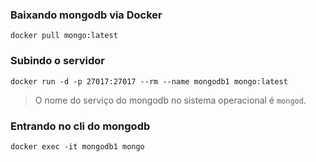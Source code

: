  
### Baixando mongodb via Docker
  
`docker pull mongo:latest`  
  
### Subindo o servidor
  
`docker run -d -p 27017:27017 --rm --name mongodb1 mongo:latest`  

> O nome do serviço do mongodb no sistema operacional é `mongod`.    

### Entrando no cli do mongodb
  
`docker exec -it mongodb1 mongo`
